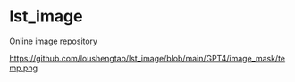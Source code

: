 # lst_image
Online image repository


https://github.com/loushengtao/lst_image/blob/main/GPT4/image_mask/temp.png
